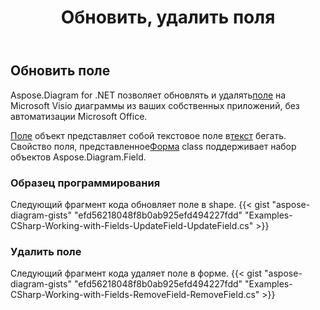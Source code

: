 ﻿---
title: Обновить, удалить поля
type: docs
weight: 20
url: /ru/net/update-remove-fields/
description: В этом разделе объясняется, как обновлять или удалять поля.
---
## **Обновить поле**
 Aspose.Diagram for .NET позволяет обновлять и удалять[поле](https://reference.aspose.com/diagram/net/aspose.diagram/field) на Microsoft Visio диаграммы из ваших собственных приложений, без автоматизации Microsoft Office.

[Поле](https://reference.aspose.com/diagram/net/aspose.diagram/field) объект представляет собой текстовое поле в[текст](https://reference.aspose.com/diagram/net/aspose.diagram/text) бегать. Свойство поля, представленное[Форма](http://www.aspose.com/api/net/diagram/aspose.diagram/shape) class поддерживает набор объектов Aspose.Diagram.Field.
### **Образец программирования**
Следующий фрагмент кода обновляет поле в shape.
{{< gist "aspose-diagram-gists" "efd56218048f8b0ab925efd494227fdd" "Examples-CSharp-Working-with-Fields-UpdateField-UpdateField.cs" >}}

### **Удалить поле**
Следующий фрагмент кода удаляет поле в форме.
{{< gist "aspose-diagram-gists" "efd56218048f8b0ab925efd494227fdd" "Examples-CSharp-Working-with-Fields-RemoveField-RemoveField.cs" >}}
